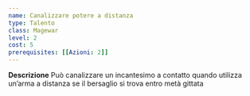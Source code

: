 ```yaml
---
name: Canalizzare potere a distanza
type: Talento
class: Magewar
level: 2
cost: 5
prerequisites: [[Azioni: 2]]
---
```


**Descrizione**
Può canalizzare un incantesimo a contatto quando utilizza un’arma a distanza
se il bersaglio si trova entro metà gittata